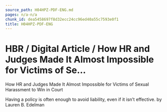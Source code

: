 ```yaml
---
source_path: H04HPZ-PDF-ENG.md
pages: n/a-n/a
chunk_id: dea5458697f8d32ecc24cc96ed40a55c7593e0f1
title: H04HPZ-PDF-ENG
---
```

# HBR / Digital Article / How HR and Judges Made It Almost Impossible for Victims of Se…

How HR and Judges Made It Almost Impossible for Victims of Sexual Harassment to Win in Court

Having a policy is often enough to avoid liability, even if it isn’t effective. by Lauren B. Edelman
